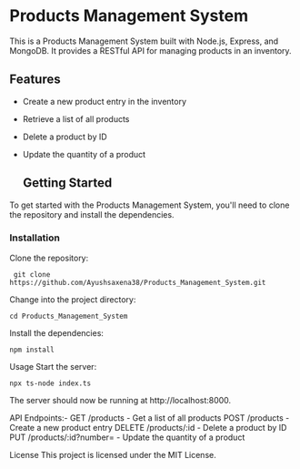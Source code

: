 
# Products Management System

This is a Products Management System built with Node.js, Express, and MongoDB. It provides a RESTful API for managing products in an inventory.
## Features

- Create a new product entry in the inventory
- Retrieve a list of all products
- Delete a product by ID
- Update the quantity of a product
  
  ## Getting Started

To get started with the Products Management System, you'll need to clone the repository and install the dependencies.

### Installation

Clone the repository:

     git clone https://github.com/Ayushsaxena38/Products_Management_System.git

Change into the project directory:

    cd Products_Management_System

Install the dependencies:

    npm install

Usage
Start the server:

    npx ts-node index.ts


The server should now be running at http://localhost:8000.

API Endpoints:-
  GET /products - Get a list of all products
  POST /products - Create a new product entry
  DELETE /products/:id - Delete a product by ID
  PUT /products/:id?number=<quantity> - Update the quantity of a product
  
License
This project is licensed under the MIT License.
